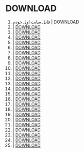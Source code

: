 # DOWNLOAD

1. [فایل سایت اول خودم](https://github.com/raminrodbri/DOWNLOAD/blob/to/%D8%A8%D8%A7%DB%8C%DA%AF%D8%A7%D9%86%DB%8C/%D9%81%D8%A7%DB%8C%D9%84%20%D9%87%D8%A7/fails-zip/raminrodbri.github.io-%D8%A8%D8%A7%DB%8C%DA%AF%D8%A7%D9%86%DB%8C.zip)   |   [DOWNLOAD]()
1. []()   |   [DOWNLOAD]()
1. []()   |   [DOWNLOAD]()
1. []()   |   [DOWNLOAD]()
1. []()   |   [DOWNLOAD]()
1. []()   |   [DOWNLOAD]()
1. []()   |   [DOWNLOAD]()
1. []()   |   [DOWNLOAD]()
1. []()   |   [DOWNLOAD]()
1. []()   |   [DOWNLOAD]()
1. []()   |   [DOWNLOAD]()
1. []()   |   [DOWNLOAD]()
1. []()   |   [DOWNLOAD]()
1. []()   |   [DOWNLOAD]()
1. []()   |   [DOWNLOAD]()
1. []()   |   [DOWNLOAD]()
1. []()   |   [DOWNLOAD]()
1. []()   |   [DOWNLOAD]()
1. []()   |   [DOWNLOAD]()
1. []()   |   [DOWNLOAD]()
1. []()   |   [DOWNLOAD]()
1. []()   |   [DOWNLOAD]()
1. []()   |   [DOWNLOAD]()
1. []()   |   [DOWNLOAD]()
1. []()   |   [DOWNLOAD]()
